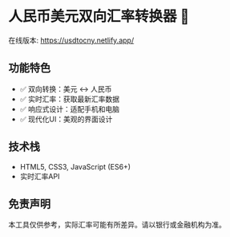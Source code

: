 # 人民币美元双向汇率转换器 💱

在线版本: https://usdtocny.netlify.app/

## 功能特色

- ✅ 双向转换：美元 ↔ 人民币
- ✅ 实时汇率：获取最新汇率数据
- ✅ 响应式设计：适配手机和电脑
- ✅ 现代化UI：美观的界面设计

## 技术栈

- HTML5, CSS3, JavaScript (ES6+)
- 实时汇率API

## 免责声明

本工具仅供参考，实际汇率可能有所差异。请以银行或金融机构为准。
